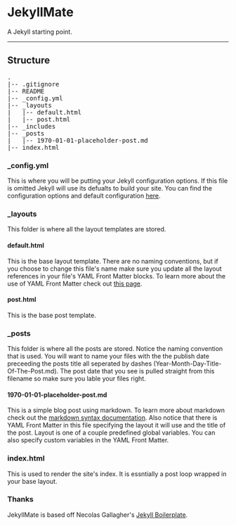 # JekyllMate
A Jekyll starting point.

* * *

## Structure

<pre>
.
|-- .gitignore
|-- README
|-- _config.yml
|-- _layouts
|   |-- default.html
|   |-- post.html
|-- _includes
|-- _posts
|   |-- 1970-01-01-placeholder-post.md
|-- index.html
</pre>

### _config.yml
This is where you will be putting your Jekyll configuration options. If this file is omitted Jekyll will use its defualts to build your site. You can find the configuration options and default configuration [here](https://github.com/mojombo/jekyll/wiki/configuration).

### _layouts
This folder is where all the layout templates are stored.

#### default.html
This is the base layout template. There are no naming conventions, but if you choose to change this file's name make sure you update all the layout references in your file's YAML Front Matter blocks. To learn more about the use of YAML Front Matter check out [this page](https://github.com/mojombo/jekyll/wiki/yaml-front-matter).

#### post.html
This is the base post template.

### _posts
This folder is where all the posts are stored. Notice the naming convention that is used. You will want to name your files with the the publish date preceeding the posts title all seperated by dashes (Year-Month-Day-Title-Of-The-Post.md). The post date that you see is pulled straight from this filename so make sure you lable your files right.

#### 1970-01-01-placeholder-post.md
This is a simple blog post using markdown. To learn more about markdown check out the [markdown syntax documentation](http://daringfireball.net/projects/markdown/syntax). Also notice that there is YAML Front Matter in this file specifying the layout it will use and the title of the post. Layout is one of a couple predefined global variables. You can also specify custom variables in the YAML Front Matter.

### index.html
This is used to render the site's index. It is essntially a post loop wrapped in your base layout.


### Thanks

JekyllMate is based off Necolas Gallagher's [Jekyll Boilerplate](https://github.com/necolas/jekyll-boilerplate).
